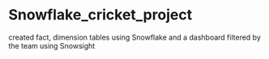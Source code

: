 # Snowflake_cricket_project
created fact, dimension tables using Snowflake and a dashboard filtered by the team using Snowsight
